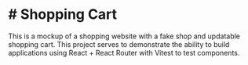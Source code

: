 # # Shopping Cart

This is a mockup of a shopping website with a fake shop and updatable shopping cart. This project serves to demonstrate the ability to build applications using React + React Router with Vitest to test components.
